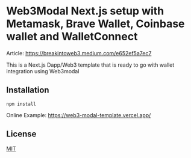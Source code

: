# Web3Modal Next.js setup with Metamask, Brave Wallet,  Coinbase wallet and WalletConnect

Article: https://breakintoweb3.medium.com/e652ef5a7ec7

This is a Next.js Dapp/Web3 template that is ready to go with wallet integration using Web3modal

## Installation



```npm
npm install
```

Online Example:
https://web3-modal-template.vercel.app/

## License
[MIT](https://choosealicense.com/licenses/mit/)
